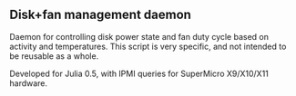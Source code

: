 Disk+fan management daemon
--------------------------

Daemon for controlling disk power state and fan duty cycle based on activity and
temperatures. This script is very specific, and not intended to be reusable as a whole.

Developed for Julia 0.5, with IPMI queries for SuperMicro X9/X10/X11 hardware.

